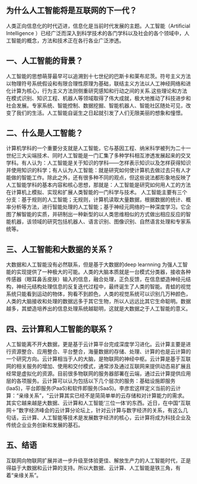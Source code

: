 ## 为什么人工智能将是互联网的下一代？ ##
人类正向信息化的时代迈进，信息化是当前时代发展的主题。人工智能（Artiﬁcial Intelligence ）已经广泛而深入到科学技术的各门学科以及社会的各个领域中，人工智能的概念，方法和技术正在各行各业广泛渗透。
## 一、人工智能的背景？ ##
人工智能的思想萌芽最早可以追溯到十七世纪的巴斯卡和莱布尼茨。符号主义方法以物理符号系统假设和有限合理性原理为基础，联结主义方法以人工神经网络和进化计算为核心，行为主义方法则侧重研究感知和行动之间的关系.这些理论和方法在模式识别、知识工程、机器人等领域取得了伟大成就，极大地推动了科技进步和社会发展。专家系统、智能控制、数据挖掘、智能机器人、智能社区随处可见，改变了我们的生活。人工智能自诞生之日起就引发了人们无限美丽的想象和憧憬。
## 二、什么是人工智能？ ##
计算机学科的一个重要分支就是人工智能，它与基因工程、纳米科学被列为二十一世纪三大尖端技术、同时人工智能是一门汇集了多种学科相互渗透发展起来的交叉学科。有人认为：人工智能是关于知识的学科——怎样表示知识以及怎样获得知识并使用知识的科学；有人认为人工智能：就是研究如何使计算机去做过去只有人才能做的智能工作。除此之外，还有很多种不同的观点，但这些说法都形象地反映了人工智能学科的基本内容和核心思想，那就是：人工智能是研究如何用人工的方法在计算机上模拟、实现和扩展人类智能的一门科学与技术。
人工智能主要有三个分支：基于规则的人工智能；无规则，计算机读取大量数据，根据数据的统计、概率分析等方法，进行智能处理的人工智能；基于神经元网络的一种深度学习。它企图了解智能的实质，并研制出一种新型的以人类思维相似的方式做出相应反应的智能机器，该领域的研究包括机器人、语言识别、图像识别、自然语言处理和专家系统等。
## 三、人工智能和大数据的关系？ ##
大数据和人工智能没有必然联系，但是基于大数据的deep learnning 为强人工智能的实现提供了一种极大的可能。人类的大脑本质就是一台模式分类器，接收各种传感器（眼耳鼻舌皮肤）输入的信息，融合处理，正负反馈，在信息塑造神经元结构，神经元结构处理信息的反复迭代过程中，最终诞生了人类的智能。青蛙的视觉系统只能看到运动的物体，狗看不到颜色，人类的视觉系统可以识别几万种颜色，人类的大脑接收和处理的数据远多于其它生物，所以人远远比其它生命聪明。数据越多，其塑造培养出的信息处理系统越聪明，这就是大数据之于人工智能的意义。
## 四、云计算和人工智能的联系？ ##
人工智能离不开大数据，更是基于云计算平台完成深度学习进化。云计算主要是进行资源整合、应用整合、平台整合，海量数据的存储、处理、计算的也是云计算的一个研究方向。云计算相当于人的大脑，是物联网的神经中枢。云计算是基于互联网的相关服务的增加、使用和交付模式，通常涉及通过互联网来提供动态易扩展且经常是虚拟化的资源。目前很多物联网的服务器部署在云端，通过云计算提供应用层的各项服务。云计算可以认为包括以下几个层次的服务：基础设施即服务(IaaS)，平台即服务(PaaS)和软件即服务(SaaS)。李彦宏这样定义当前的云计算：“亲缘关系”，“云计算其实已经不是简简单单的云存储和对计算能力的需求。其实它越来越是大数据、云计算和人工智能‘三位一体’的东西。近日，在中国“互联网＋”数字经济峰会的云计算分论坛上，针对云计算与数字经济的关系，有这么几句话，云计算、人工智能等技术是发展数字经济的核心，云计算将成为科技企业及传统企业业务创新和发展的基石。
## 五、结语 ##
互联网向物联网扩展并进一步升级至体验更佳、解放生产力的人工智能时代，正是得益于大数据和云计算的支持。所以大数据、云计算、人工智能是铁三角，有着“亲缘关系”。
